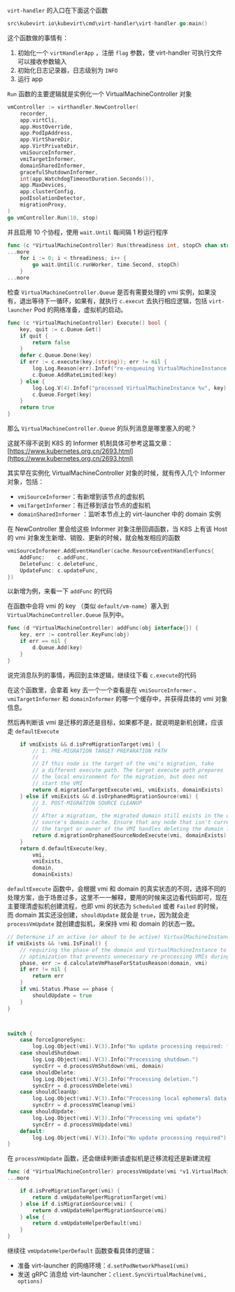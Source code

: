 
`virt-handler` 的入口在下面这个函数
```go linenums="1"
src\kubevirt.io\kubevirt\cmd\virt-handler\virt-handler.go:main()
```

这个函数做的事情有：

1. 初始化一个 `virtHandlerApp` ，注册 `flag` 参数，使 virt-handler 可执行文件可以接收参数输入
2. 初始化日志记录器，日志级别为 `INFO`
3. 运行 app

`Run` 函数的主要逻辑就是实例化一个 VirtualMachineController 对象

```go linenums="1"
vmController := virthandler.NewController(
    recorder,
    app.virtCli,
    app.HostOverride,
    app.PodIpAddress,
    app.VirtShareDir,
    app.VirtPrivateDir,
    vmiSourceInformer,
    vmiTargetInformer,
    domainSharedInformer,
    gracefulShutdownInformer,
    int(app.WatchdogTimeoutDuration.Seconds()),
    app.MaxDevices,
    app.clusterConfig,
    podIsolationDetector,
    migrationProxy,
)
go vmController.Run(10, stop)
```

并且启用 10 个协程，使用 `wait.Until` 每间隔 1 秒运行程序

```go linenums="1"
func (c *VirtualMachineController) Run(threadiness int, stopCh chan struct{}) {
...more
    for i := 0; i < threadiness; i++ {
        go wait.Until(c.runWorker, time.Second, stopCh)
    }
...more
```

检查 `VirtualMachineController.Queue` 是否有需要处理的 vmi 实例，如果没有，退出等待下一循环，如果有，就执行 `c.execut` 去执行相应逻辑，包括 `virt-launcher` Pod 的网络准备，虚拟机的启动。

```go linenums="1"
func (c *VirtualMachineController) Execute() bool {
    key, quit := c.Queue.Get()
    if quit {
        return false
    }
    defer c.Queue.Done(key)
    if err := c.execute(key.(string)); err != nil {
        log.Log.Reason(err).Infof("re-enqueuing VirtualMachineInstance %v", key)
        c.Queue.AddRateLimited(key)
    } else {
        log.Log.V(4).Infof("processed VirtualMachineInstance %v", key)
        c.Queue.Forget(key)
    }
    return true
}
```

那么 `VirtualMachineController.Queue` 的队列消息是哪里塞入的呢？

这就不得不说到 K8S 的 Informer 机制具体可参考这篇文章：[https://www.kubernetes.org.cn/2693.html](https://www.kubernetes.org.cn/2693.html)

其实早在实例化 VirtualMachineController 对象的时候，就有传入几个 Informer 对象，包括：

- `vmiSourceInformer`：有新增到该节点的虚拟机
- `vmiTargetInformer`：有迁移到该台节点的虚拟机
- `domainSharedInformer` ：监听本节点上的 virt-launcher 中的 domain 实例

在 NewController 里会给这些 Informer 对象注册回调函数，当 K8S 上有该 Host 的 vmi 对象发生新增、销毁、更新的时候，就会触发相应的函数

```go linenums="1"
vmiSourceInformer.AddEventHandler(cache.ResourceEventHandlerFuncs{
    AddFunc:    c.addFunc,
    DeleteFunc: c.deleteFunc,
    UpdateFunc: c.updateFunc,
})
```

以新增为例，来看一下 `addFunc` 的代码

在函数中会将 vmi 的 key （类似 `default/vm-name`）塞入到 `VirtualMachineController.Queue` 队列中。

```go linenums="1"
func (d *VirtualMachineController) addFunc(obj interface{}) {
    key, err := controller.KeyFunc(obj)
    if err == nil {
        d.Queue.Add(key)
    }
}
```

说完消息队列的事情，再回到主体逻辑，继续往下看 `c.execute`的代码

在这个函数里，会拿着 key 去一个一个查看是在 `vmiSourceInformer` 、`vmiTargetInformer` 和 `domainInformer` 的哪一个缓存中，并获得具体的 vmi 对象信息。

然后再判断该 vmi 是迁移的源还是目标，如果都不是，就说明是新机创建，应该走 `defaultExecute`

```go linenums="1"
    if vmiExists && d.isPreMigrationTarget(vmi) {
        // 1. PRE-MIGRATION TARGET PREPARATION PATH
        //
        // If this node is the target of the vmi's migration, take
        // a different execute path. The target execute path prepares
        // the local environment for the migration, but does not
        // start the VMI
        return d.migrationTargetExecute(vmi, vmiExists, domainExists)
    } else if vmiExists && d.isOrphanedMigrationSource(vmi) {
        // 3. POST-MIGRATION SOURCE CLEANUP
        //
        // After a migration, the migrated domain still exists in the old
        // source's domain cache. Ensure that any node that isn't currently
        // the target or owner of the VMI handles deleting the domain locally.
        return d.migrationOrphanedSourceNodeExecute(vmi, domainExists)
    }
    return d.defaultExecute(key,
        vmi,
        vmiExists,
        domain,
        domainExists)
```

`defaultExecute` 函数中，会根据 vmi 和 domain 的真实状态的不同，选择不同的处理方案，由于场景过多，这里不一一解释，要用的时候来这边看代码即可，现在主要理清虚拟机创建流程，也即 vmi 的状态为 `Scheduled` 或者 `Failed` 的时候，而 domain 其实还没创建，`shouldUpdate` 就会是 `true`，因为就会走 `processVmUpdate` 就创建虚拟机，来保持 vmi 和 domain 的状态一致。

```go linenums="1"
// Determine if an active (or about to be active) VirtualMachineInstance should be updated.
if vmiExists && !vmi.IsFinal() {
    // requiring the phase of the domain and VirtualMachineInstance to be in sync is an
    // optimization that prevents unnecessary re-processing VMIs during the start flow.
    phase, err := d.calculateVmPhaseForStatusReason(domain, vmi)
    if err != nil {
        return err
    }
    if vmi.Status.Phase == phase {
        shouldUpdate = true
    }
}



switch {
    case forceIgnoreSync:
        log.Log.Object(vmi).V(3).Info("No update processing required: forced ignore")
    case shouldShutdown:
        log.Log.Object(vmi).V(3).Info("Processing shutdown.")
        syncErr = d.processVmShutdown(vmi, domain)
    case shouldDelete:
        log.Log.Object(vmi).V(3).Info("Processing deletion.")
        syncErr = d.processVmDelete(vmi)
    case shouldCleanUp:
        log.Log.Object(vmi).V(3).Info("Processing local ephemeral data cleanup for shutdown domain.")
        syncErr = d.processVmCleanup(vmi)
    case shouldUpdate:
        log.Log.Object(vmi).V(3).Info("Processing vmi update")
        syncErr = d.processVmUpdate(vmi)
    default:
        log.Log.Object(vmi).V(3).Info("No update processing required")
}
```

在 `processVmUpdate` 函数，还会继续判断该虚拟机是迁移流程还是新建流程

```go linenums="1"
func (d *VirtualMachineController) processVmUpdate(vmi *v1.VirtualMachineInstance) error {
...more

    if d.isPreMigrationTarget(vmi) {
        return d.vmUpdateHelperMigrationTarget(vmi)
    } else if d.isMigrationSource(vmi) {
        return d.vmUpdateHelperMigrationSource(vmi)
    } else {
        return d.vmUpdateHelperDefault(vmi)
    }
}
```

继续往 `vmUpdateHelperDefault` 函数查看具体的逻辑：

- 准备 virt-launcher 的网络环境：`d.setPodNetworkPhase1(vmi)`
- 发送 gRPC 消息给 virt-launcher：`client.SyncVirtualMachine(vmi, options)`
